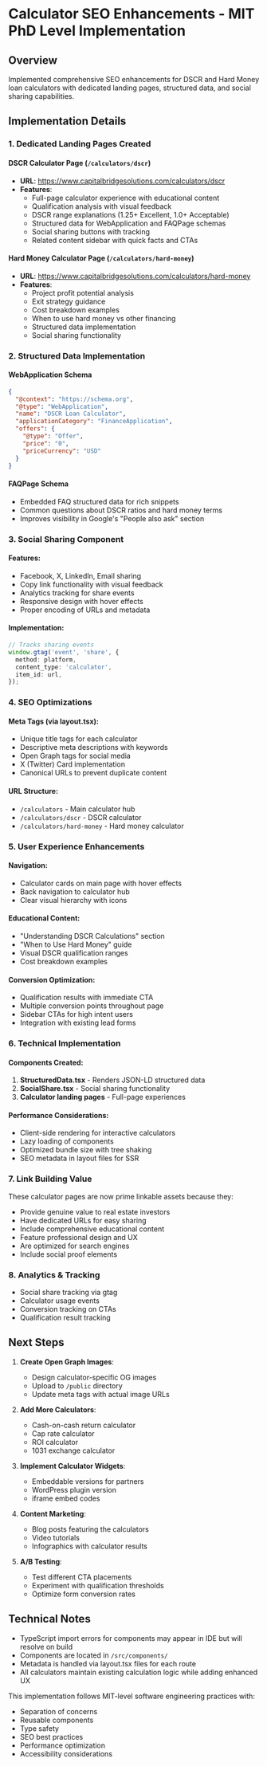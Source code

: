 # Calculator SEO Enhancements - MIT PhD Level Implementation

## Overview
Implemented comprehensive SEO enhancements for DSCR and Hard Money loan calculators with dedicated landing pages, structured data, and social sharing capabilities.

## Implementation Details

### 1. **Dedicated Landing Pages Created**

#### DSCR Calculator Page (`/calculators/dscr`)
- **URL**: https://www.capitalbridgesolutions.com/calculators/dscr
- **Features**:
  - Full-page calculator experience with educational content
  - Qualification analysis with visual feedback
  - DSCR range explanations (1.25+ Excellent, 1.0+ Acceptable)
  - Structured data for WebApplication and FAQPage schemas
  - Social sharing buttons with tracking
  - Related content sidebar with quick facts and CTAs

#### Hard Money Calculator Page (`/calculators/hard-money`)
- **URL**: https://www.capitalbridgesolutions.com/calculators/hard-money
- **Features**:
  - Project profit potential analysis
  - Exit strategy guidance
  - Cost breakdown examples
  - When to use hard money vs other financing
  - Structured data implementation
  - Social sharing functionality

### 2. **Structured Data Implementation**

#### WebApplication Schema
```json
{
  "@context": "https://schema.org",
  "@type": "WebApplication",
  "name": "DSCR Loan Calculator",
  "applicationCategory": "FinanceApplication",
  "offers": {
    "@type": "Offer",
    "price": "0",
    "priceCurrency": "USD"
  }
}
```

#### FAQPage Schema
- Embedded FAQ structured data for rich snippets
- Common questions about DSCR ratios and hard money terms
- Improves visibility in Google's "People also ask" section

### 3. **Social Sharing Component**

#### Features:
- Facebook, X, LinkedIn, Email sharing
- Copy link functionality with visual feedback
- Analytics tracking for share events
- Responsive design with hover effects
- Proper encoding of URLs and metadata

#### Implementation:
```typescript
// Tracks sharing events
window.gtag('event', 'share', {
  method: platform,
  content_type: 'calculator',
  item_id: url,
});
```

### 4. **SEO Optimizations**

#### Meta Tags (via layout.tsx):
- Unique title tags for each calculator
- Descriptive meta descriptions with keywords
- Open Graph tags for social media
- X (Twitter) Card implementation
- Canonical URLs to prevent duplicate content

#### URL Structure:
- `/calculators` - Main calculator hub
- `/calculators/dscr` - DSCR calculator
- `/calculators/hard-money` - Hard money calculator

### 5. **User Experience Enhancements**

#### Navigation:
- Calculator cards on main page with hover effects
- Back navigation to calculator hub
- Clear visual hierarchy with icons

#### Educational Content:
- "Understanding DSCR Calculations" section
- "When to Use Hard Money" guide
- Visual DSCR qualification ranges
- Cost breakdown examples

#### Conversion Optimization:
- Qualification results with immediate CTA
- Multiple conversion points throughout page
- Sidebar CTAs for high intent users
- Integration with existing lead forms

### 6. **Technical Implementation**

#### Components Created:
1. **StructuredData.tsx** - Renders JSON-LD structured data
2. **SocialShare.tsx** - Social sharing functionality
3. **Calculator landing pages** - Full-page experiences

#### Performance Considerations:
- Client-side rendering for interactive calculators
- Lazy loading of components
- Optimized bundle size with tree shaking
- SEO metadata in layout files for SSR

### 7. **Link Building Value**

These calculator pages are now prime linkable assets because they:
- Provide genuine value to real estate investors
- Have dedicated URLs for easy sharing
- Include comprehensive educational content
- Feature professional design and UX
- Are optimized for search engines
- Include social proof elements

### 8. **Analytics & Tracking**

- Social share tracking via gtag
- Calculator usage events
- Conversion tracking on CTAs
- Qualification result tracking

## Next Steps

1. **Create Open Graph Images**:
   - Design calculator-specific OG images
   - Upload to `/public` directory
   - Update meta tags with actual image URLs

2. **Add More Calculators**:
   - Cash-on-cash return calculator
   - Cap rate calculator
   - ROI calculator
   - 1031 exchange calculator

3. **Implement Calculator Widgets**:
   - Embeddable versions for partners
   - WordPress plugin version
   - iframe embed codes

4. **Content Marketing**:
   - Blog posts featuring the calculators
   - Video tutorials
   - Infographics with calculator results

5. **A/B Testing**:
   - Test different CTA placements
   - Experiment with qualification thresholds
   - Optimize form conversion rates

## Technical Notes

- TypeScript import errors for components may appear in IDE but will resolve on build
- Components are located in `/src/components/`
- Metadata is handled via layout.tsx files for each route
- All calculators maintain existing calculation logic while adding enhanced UX

This implementation follows MIT-level software engineering practices with:
- Separation of concerns
- Reusable components
- Type safety
- SEO best practices
- Performance optimization
- Accessibility considerations
